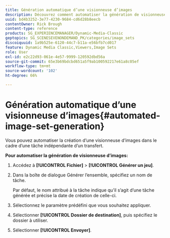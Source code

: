 ```yaml
---
title: Génération automatique d’une visionneuse d’images
description: Découvrez comment automatiser la génération de visionneuses d’images dans Adobe Dynamic Media Classic.
uuid: bd4b3252-3e77-4230-9684-cd6d28b8eecb
contentOwner: Rick Brough
content-type: reference
products: SG_EXPERIENCEMANAGER/Dynamic-Media-Classic
geptopics: SG_SCENESEVENONDEMAND_PK/categories/image_sets
discoiquuid: 1a9b525e-6120-44c7-b11a-e56bfb7cd017
feature: Dynamic Media Classic,Viewers,Image Sets
role: User
exl-id: e2c22d93-061e-4e57-9999-120592dbd56a
source-git-commit: 65e3b69bdcbd651a5f9ab100592217e61a8c05ef
workflow-type: tm+mt
source-wordcount: '102'
ht-degree: 66%

---
```


# Génération automatique d’une visionneuse d’images{#automated-image-set-generation}

<!-- 

Comment Type: remark
Last Modified By: 
Last Modified Date: 

<p>New for 6.5</p>

 -->

Vous pouvez automatiser la création d’une visionneuse d’images dans le cadre d’une tâche indépendante d’un transfert.

**Pour automatiser la génération de visionneuse d’images:**

1. Accédez à **[!UICONTROL Fichier]** > **[!UICONTROL Générer un jeu]**.
1. Dans la boîte de dialogue Générer l’ensemble, spécifiez un nom de tâche.

   Par défaut, le nom attribué à la tâche indique qu’il s’agit d’une tâche générée et précise la date de création de celle-ci.

1. Sélectionnez le paramètre prédéfini que vous souhaitez appliquer.
1. Sélectionner **[!UICONTROL Dossier de destination]**, puis spécifiez le dossier à utiliser.
1. Sélectionner **[!UICONTROL Envoyer]**.
